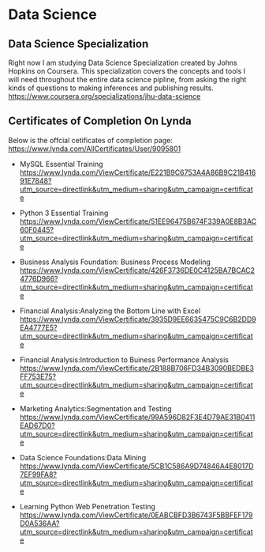 # Data Science
## Data Science Specialization
Right now I am studying Data Science Specialization created by Johns Hopkins on Coursera. This specialization covers the concepts and tools I will need throughout the entire data science pipline, from asking the right kinds of questions to making inferences and publishing results.
https://www.coursera.org/specializations/jhu-data-science 

## Certificates of Completion On Lynda  
Below is the offcial cetificates of completion page: 
https://www.lynda.com/AllCertificates/User/9095801  

*  MySQL Essential Training 
https://www.lynda.com/ViewCertificate/E221B9C6753A4A86B9C21B41691E7848?utm_source=directlink&utm_medium=sharing&utm_campaign=certificate

*  Python 3 Essential Training
https://www.lynda.com/ViewCertificate/51EE96475B674F339A0E8B3AC60F0445?utm_source=directlink&utm_medium=sharing&utm_campaign=certificate

* Business Analysis Foundation: Business Process Modeling 
https://www.lynda.com/ViewCertificate/426F3736DE0C4125BA7BCAC24776D966?utm_source=directlink&utm_medium=sharing&utm_campaign=certificate

* Financial Analysis:Analyzing the Bottom Line with Excel 
https://www.lynda.com/ViewCertificate/3935D9EE6635475C9C6B2DD9EA4777E5?utm_source=directlink&utm_medium=sharing&utm_campaign=certificate

* Financial Analysis:Introduction to Buiness Performance Analysis
https://www.lynda.com/ViewCertificate/2B188B706FD34B3090BEDBE3FF753E75?utm_source=directlink&utm_medium=sharing&utm_campaign=certificate

* Marketing Analytics:Segmentation and Testing
https://www.lynda.com/ViewCertificate/99A596D82F3E4D79AE31B0411EAD67D0?utm_source=directlink&utm_medium=sharing&utm_campaign=certificate

* Data Science Foundations:Data Mining
https://www.lynda.com/ViewCertificate/5CB1C586A9D74846A4E8017D7EF99FA8?utm_source=directlink&utm_medium=sharing&utm_campaign=certificate

* Learning Python Web Penetration Testing
https://www.lynda.com/ViewCertificate/0EABCBFD3B6743F5BBFEF179D0A536AA?utm_source=directlink&utm_medium=sharing&utm_campaign=certificate



